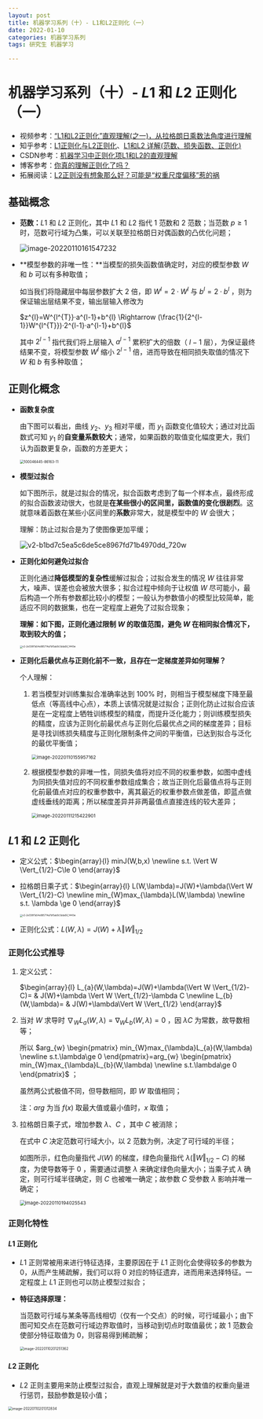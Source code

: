 ```yaml
---
layout: post
title: 机器学习系列（十）- L1和L2正则化（一）
date: 2022-01-10
categories: 机器学习系列
tags: 研究生 机器学习

---
```


# 机器学习系列（十）- $L1$ 和 $L2$ 正则化（一）

- 视频参考：[“L1和L2正则化”直观理解(之一)，从拉格朗日乘数法角度进行理解](https://www.bilibili.com/video/BV1Z44y147xA)
- 知乎参考：[L1正则化与L2正则化](https://zhuanlan.zhihu.com/p/35356992)、[L1和L2 详解(范数、损失函数、正则化)](https://zhuanlan.zhihu.com/p/137073968)
- CSDN参考：[机器学习中正则化项L1和L2的直观理解](https://blog.csdn.net/jinping_shi/article/details/52433975)
- 博客参考：[你真的理解正则化了吗？](http://imgtec.eetrend.com/blog/2019/100046445.html)
- 拓展阅读：[L2正则没有想象那么好？可能是“权重尺度偏移”惹的祸](https://zhuanlan.zhihu.com/p/205023954)

## 基础概念

- **范数：**$L1$ 和 $L2$ 正则化，其中 $L1$ 和 $L2$ 指代 $1$ 范数和 $2$ 范数；当范数 $p \ge 1$ 时，范数可行域为凸集，可以关联至拉格朗日对偶函数的凸优化问题； 

  ![image-20220110161547232](http://markdown.zzzbook.cn/image-20220110161547232.png)

- **模型参数的非唯一性：**当模型的损失函数值确定时，对应的模型参数 $W$ 和 $b$ 可以有多种取值；

  如当我们将隐藏层中每层参数扩大 $2$ 倍，即 $W^{l}=2·W^{l}$ 与 $b^{l}=2·b^{l}$ ，则为保证输出层结果不变，输出层输入修改为

  $z^{l}=W^{l^{T}}·a^{l-1}+b^{l} \Rightarrow (\frac{1}{2^{l-1}}W^{l^{T}})·2^{l-1}·a^{l-1}+b^{l}$ 

  其中 $2^{l-1}$ 指代我们将上层输入 $a^{l-1}$ 累积扩大的倍数（ $l-1$ 层），为保证最终结果不变，将模型参数 $W^{l}$ 缩小 $2^{l-1}$ 倍，进而导致在相同损失取值的情况下 $W$ 和 $b$ 有多种取值；

## 正则化概念

- **函数复杂度**

  由下图可以看出，曲线 $y_2$、$y_3$ 相对平缓，而 $y_1$ 函数变化值较大；通过对比函数式可知 $y_1$ 的**自变量系数较大**；通常，如果函数的取值变化幅度更大，我们认为函数更复杂，函数的方差更大；

  <img src="http://markdown.zzzbook.cn/100046445-86163-11.png" alt="100046445-86163-11" style="zoom:50%;" />

- **模型过拟合**

  如下图所示，就是过拟合的情况，拟合函数考虑到了每一个样本点，最终形成的拟合函数波动很大，也就是**在某些很小的区间里，函数值的变化很剧烈**。这就意味着函数在某些小区间里的**系数**非常大，就是模型中的 $W$ 会很大；

  理解：防止过拟合是为了使图像更加平缓；

  ![v2-b1bd7c5ea5c6de5ce8967fd71b4970dd_720w](http://markdown.zzzbook.cn/v2-b1bd7c5ea5c6de5ce8967fd71b4970dd_720w.jpg)

- **正则化如何避免过拟合**

  正则化通过**降低模型的复杂性**缓解过拟合；过拟合发生的情况 $W$ 往往非常大，噪声、误差也会被放大很多；拟合过程中倾向于让权值 $W$ 尽可能小，最后构造一个所有参数都比较小的模型；一般认为参数值小的模型比较简单，能适应不同的数据集，也在一定程度上避免了过拟合现象；

  **理解：如下图，正则化通过限制 $W$ 的取值范围，避免 $W$ 在相同拟合情况下，取到较大的值；**

  <img src="http://markdown.zzzbook.cn/v2-2e038f7a54e885714a7bf5ab9c5dda56_1440w.jpg" alt="v2-2e038f7a54e885714a7bf5ab9c5dda56_1440w" style="zoom: 33%;" />

- **正则化后最优点与正则化前不一致，且存在一定梯度差异如何理解？**

  个人理解：

  1. 若当模型对训练集拟合准确率达到 $100\%$ 时，则相当于模型梯度下降至最低点（等高线中心点），本质上该情况就是过拟合；正则化防止过拟合应该是在一定程度上牺牲训练模型的精度，而提升泛化能力；则训练模型损失的精度，应该为正则化前最优点与正则化后最优点之间的梯度差异；目标是寻找训练损失精度与正则化限制条件之间的平衡值，已达到拟合与泛化的最优平衡值；
  
     <img src="http://markdown.zzzbook.cn/image-20220110155957162.png" alt="image-20220110155957162" style="zoom:67%;" />
  
  2. 根据模型参数的非唯一性，同损失值将对应不同的权重参数，如图中虚线为同损失值对应的不同权重参数组成集合；故当正则化后最值点将与正则化前最值点对应的权重参数中，离其最近的权重参数点做差值，即蓝点做虚线垂线的距离；所以梯度差异并非两最值点直接连线的较大差异；
  
     <img src="http://markdown.zzzbook.cn/image-20220111215422901.png" alt="image-20220111215422901" style="zoom: 67%;" />

## $L1$ 和 $L2$ 正则化

- 定义公式：$\begin{array}{l} minJ(W,b,x) \newline s.t. \Vert W \Vert_{1/2}-C\le 0 \end{array}$ 

- 拉格朗日乘子式：$\begin{array}{l} L(W,\lambda)=J(W)+\lambda(\Vert W \Vert_{1/2}-C) \newline min_{W}max_{\lambda}L(W,\lambda) \newline s.t. \lambda \ge 0 \end{array}$  

  <img src="http://markdown.zzzbook.cn/v2-2e038f7a54e885714a7bf5ab9c5dda56_1440w.jpg" alt="v2-2e038f7a54e885714a7bf5ab9c5dda56_1440w" style="zoom: 33%;" />

- 正则化公式：$L(W,\lambda)=J(W)+\lambda\Vert W \Vert_{1/2}$ 

### 正则化公式推导

1. 定义公式：

   $\begin{array}{l} L_{a}(W,\lambda)=J(W)+\lambda(\Vert W \Vert_{1/2}-C)= & J(W)+\lambda \Vert W \Vert_{1/2}-\lambda C \newline L_{b}(W,\lambda)= & J(W)+\lambda\Vert W \Vert_{1/2} \end{array}$ 

2. 当对 $W$ 求导时 $\nabla_{W}L_{a}(W,\lambda)=\nabla_{W}L_{b}(W,\lambda)=0$ ，因 $\lambda C$ 为常数，故导数相等；

   所以 $arg_{w} \begin{pmatrix} min_{W}max_{\lambda}L_{a}(W,\lambda) \newline s.t.\lambda\ge 0 \end{pmatrix}=arg_{w} \begin{pmatrix} min_{W}max_{\lambda}L_{b}(W,\lambda) \newline s.t.\lambda\ge 0 \end{pmatrix}$ ；

   虽然两公式极值不同，但导数相同，即 $W$ 取值相同；

   注：$arg$ 为当 $f(x)$ 取最大值或最小值时，$x$ 取值；

3. 拉格朗日乘子式，增加参数 $\lambda、C$ ，其中 $C$ 被消除；

   在式中 $C$ 决定范数可行域大小，以 $2$ 范数为例，决定了可行域的半径；

   如图所示，红色向量指代 $J(W)$ 的梯度，绿色向量指代 $\lambda(\Vert W \Vert_{1/2}-C)$ 的梯度，为使导数等于 $0$ ，需要通过调整 $\lambda$ 来确定绿色向量大小；当乘子式 $\lambda$ 确定，则可行域半径确定，则 $C$ 也被唯一确定；故参数 $C$ 受参数 $\lambda$ 影响并唯一确定；

   <img src="http://markdown.zzzbook.cn/image-20220110194025543.png" alt="image-20220110194025543" style="zoom:67%;" />

### 正则化特性

#### $L1$ 正则化

- $L1$ 正则常被用来进行特征选择，主要原因在于 $L1$ 正则化会使得较多的参数为 $0$，从而产生稀疏解，我们可以将 $0$ 对应的特征遗弃，进而用来选择特征。一定程度上 $L1$ 正则也可以防止模型过拟合；

- **特征选择原理：**

  当范数可行域与某条等高线相切（仅有一个交点）的时候，可行域最小；由下图可知交点在范数可行域边界取值时，当移动到切点时取值最优；故 $1$ 范数会使部分特征取值为 $0$，则容易得到稀疏解；

  <img src="http://markdown.zzzbook.cn/image-20220110201251362.png" alt="image-20220110201251362" style="zoom: 50%;" />

#### $L2$ 正则化

-  $L2$ 正则主要用来防止模型过拟合，直观上理解就是对于大数值的权重向量进行惩罚，鼓励参数是较小值；

  <img src="http://markdown.zzzbook.cn/image-20220110201312834.png" alt="image-20220110201312834" style="zoom:50%;" />
